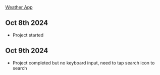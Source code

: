 [Weather App](https://kileo123.github.io/OdinP/webpack/weather-app/)

## Oct 8th 2024
- Project started

## Oct 9th 2024
- Project completed but no keyboard input, need to tap search icon to search